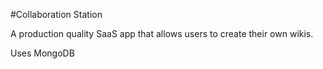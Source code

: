 #Collaboration Station 

A production quality SaaS app that allows users to create their own wikis.

Uses MongoDB
